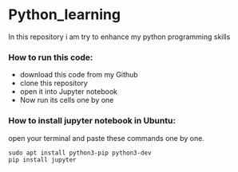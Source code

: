 # Python_learning
In this repository i am try to enhance my python programming skills 
<h3>How to run this code:</h3>
<ul>
	<li>download this code from my Github </li>
	<li>clone this repository</li>
	<li>open it into Jupyter notebook</li>
	<li>Now run its cells one by one</li>
</ul>
<h3>How to install jupyter notebook in Ubuntu:</h3>
open your terminal and paste these commands one by one.
<pre class="code-pre command"><code>sudo apt install python3-pip python3-dev
</code><code>pip install jupyter</code></pre>

